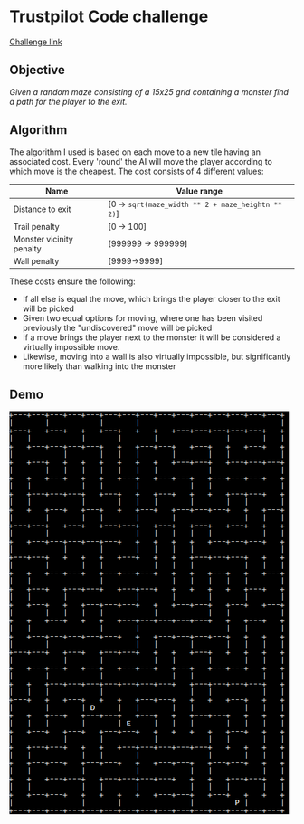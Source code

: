 # Trustpilot Code challenge
[Challenge link](https://ponychallenge.trustpilot.com/index.html)

## Objective
*Given a random maze consisting of a 15x25 grid containing a monster find a path for the player to the exit.*

## Algorithm
The algorithm I used is based on each move to a new tile having an associated cost. Every 'round' the AI will move the player according to which move is the cheapest.
The cost consists of 4 different values:

| Name                     | Value range                                          	 |
| ------------------------ | ------------------------------------------------------- |
| Distance to exit         | \[0 -> `sqrt(maze_width ** 2 + maze_heightn ** 2)`\]    |
| Trail penalty            | \[0 -> 100\]                                            |
| Monster vicinity penalty | \[999999 -> 999999\]                                    |
| Wall penalty             | \[9999->9999\]                                          |

These costs ensure the following:
* If all else is equal the move, which  brings the player closer to the exit will be picked
* Given two equal options for moving, where one has been visited previously the "undiscovered" move will be picked
* If a move brings the player next to the monster it will be considered a  virtually impossible move.
* Likewise, moving into a wall is also virtually impossible, but significantly more likely than walking into the monster

## Demo
![demo gif](demo.gif)
